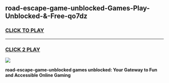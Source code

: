 
## road-escape-game-unblocked-Games-Play-Unblocked-&-Free-qo7dz
<h3>
<a href="https://premium76.site?title=road-escape-game-unblocked&ref=24A">CLICK TO PLAY</a></h3>
<hr>

<h3>
<a href="https://premium76.site?title=road-escape-game-unblocked&ref=24A">CLICK 2 PLAY</a>
  
</h3>

<a href="https://premium76.site?title=road-escape-game-unblocked&ref=24A"><img src="https://clearcache.store/games.png"></a>


**road-escape-game-unblocked games unblocked: Your Gateway to Fun and Accessible Online Gaming**
